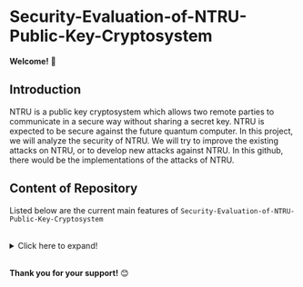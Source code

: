 # Security-Evaluation-of-NTRU-Public-Key-Cryptosystem

**Welcome!** :wave:
<br/>


## Introduction
NTRU is a public key cryptosystem which allows two remote parties to communicate in a secure way without sharing a secret key. NTRU is expected to be secure against the future quantum computer. In this project, we will analyze the security of NTRU. We will try to improve the existing attacks on NTRU, or to develop new attacks against NTRU. 
In this github, there would be the implementations of the attacks of NTRU.
<br/>



## Content of Repository
Listed below are the current main features of `Security-Evaluation-of-NTRU-Public-Key-Cryptosystem`<br/>
<br/>
<details>
  <summary>Click here to expand!</summary>
  
  
* [README.MD](https://github.com/charutomo/Security-Evaluation-of-NTRU-Public-Key-Cryptosystem/blob/main/README.md)
  
* [License](https://github.com/charutomo/Security-Evaluation-of-NTRU-Public-Key-Cryptosystem/blob/main/LICENSE)

* [.gitignore](https://github.com/charutomo/Security-Evaluation-of-NTRU-Public-Key-Cryptosystem/blob/main/.gitignore)

* [New Proposed Attack](https://github.com/charutomo/Security-Evaluation-of-NTRU-Public-Key-Cryptosystem/tree/main/New%20Proposed%20Attack)
  	* [LLL.py](https://github.com/charutomo/Security-Evaluation-of-NTRU-Public-Key-Cryptosystem/blob/main/New%20Proposed%20Attack/LLL.py)
		* Implementation of LLL algorithm
  	* [conversiontxtfile.py](https://github.com/charutomo/Security-Evaluation-of-NTRU-Public-Key-Cryptosystem/blob/main/New%20Proposed%20Attack/conversiontxtfile.py)
		* convert text file matrix to python to form row bases
	* [svp.py](https://github.com/charutomo/Security-Evaluation-of-NTRU-Public-Key-Cryptosystem/blob/main/New%20Proposed%20Attack/svp.py)
		* integer programming simplex method with graph

</details>
<br/>



**Thank you for your support!** :blush:
